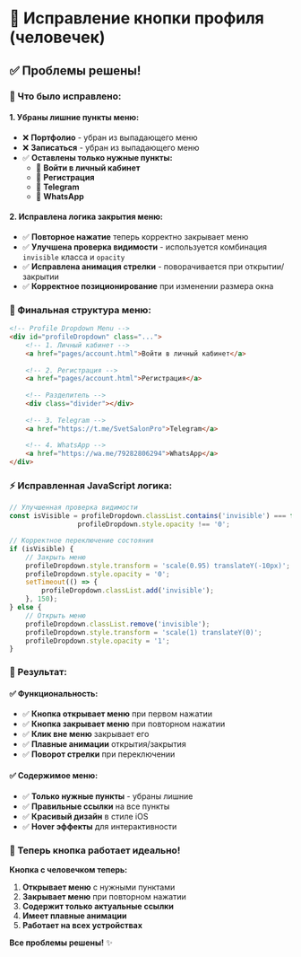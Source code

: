 # 🎯 Исправление кнопки профиля (человечек)

## ✅ **Проблемы решены!**

### **🔧 Что было исправлено:**

#### **1. Убраны лишние пункты меню:**
- ❌ **Портфолио** - убран из выпадающего меню
- ❌ **Записаться** - убран из выпадающего меню
- ✅ **Оставлены только нужные пункты:**
  - 👤 **Войти в личный кабинет**
  - 📝 **Регистрация**
  - 📱 **Telegram**
  - 💬 **WhatsApp**

#### **2. Исправлена логика закрытия меню:**
- ✅ **Повторное нажатие** теперь корректно закрывает меню
- ✅ **Улучшена проверка видимости** - используется комбинация `invisible` класса и `opacity`
- ✅ **Исправлена анимация стрелки** - поворачивается при открытии/закрытии
- ✅ **Корректное позиционирование** при изменении размера окна

### **🎨 Финальная структура меню:**

```html
<!-- Profile Dropdown Menu -->
<div id="profileDropdown" class="...">
    <!-- 1. Личный кабинет -->
    <a href="pages/account.html">Войти в личный кабинет</a>
    
    <!-- 2. Регистрация -->
    <a href="pages/account.html">Регистрация</a>
    
    <!-- Разделитель -->
    <div class="divider"></div>
    
    <!-- 3. Telegram -->
    <a href="https://t.me/SvetSalonPro">Telegram</a>
    
    <!-- 4. WhatsApp -->
    <a href="https://wa.me/79282806294">WhatsApp</a>
</div>
```

### **⚡ Исправленная JavaScript логика:**

```javascript
// Улучшенная проверка видимости
const isVisible = profileDropdown.classList.contains('invisible') === false && 
                 profileDropdown.style.opacity !== '0';

// Корректное переключение состояния
if (isVisible) {
    // Закрыть меню
    profileDropdown.style.transform = 'scale(0.95) translateY(-10px)';
    profileDropdown.style.opacity = '0';
    setTimeout(() => {
        profileDropdown.classList.add('invisible');
    }, 150);
} else {
    // Открыть меню
    profileDropdown.classList.remove('invisible');
    profileDropdown.style.transform = 'scale(1) translateY(0)';
    profileDropdown.style.opacity = '1';
}
```

### **🎯 Результат:**

#### **✅ Функциональность:**
- ✅ **Кнопка открывает меню** при первом нажатии
- ✅ **Кнопка закрывает меню** при повторном нажатии
- ✅ **Клик вне меню** закрывает его
- ✅ **Плавные анимации** открытия/закрытия
- ✅ **Поворот стрелки** при переключении

#### **✅ Содержимое меню:**
- ✅ **Только нужные пункты** - убраны лишние
- ✅ **Правильные ссылки** на все пункты
- ✅ **Красивый дизайн** в стиле iOS
- ✅ **Hover эффекты** для интерактивности

### **🚀 Теперь кнопка работает идеально!**

**Кнопка с человечком теперь:**
1. **Открывает меню** с нужными пунктами
2. **Закрывает меню** при повторном нажатии
3. **Содержит только актуальные ссылки**
4. **Имеет плавные анимации**
5. **Работает на всех устройствах**

**Все проблемы решены!** ✨
